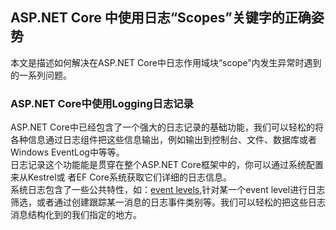 ## ASP.NET Core 中使用日志“Scopes”关键字的正确姿势

本文是描述如何解决在ASP.NET Core中日志作用域块“scope”内发生异常时遇到的一系列问题。  

### ASP.NET Core中使用Logging日志记录
ASP.NET Core中已经包含了一个强大的日志记录的基础功能，我们可以轻松的将各种信息通过日志组件把这些信息输出，例如输出到控制台、文件、数据库或者Windows EventLog中等等。  
日志记录这个功能能是贯穿在整个ASP.NET Core框架中的，你可以通过系统配置来从Kestrel或 者EF Core系统获取它们详细的日志信息。  
系统日志包含了一些公共特性，如：[event levels](https://docs.microsoft.com/zh-cn/aspnet/core/fundamentals/logging/?tabs=aspnetcore2x&view=aspnetcore-2.2#log-level),针对某一个event level进行日志筛选，或者通过创建跟踪某一消息的日志事件类别等。我们可以轻松的把这些日志消息结构化到的我们指定的地方。